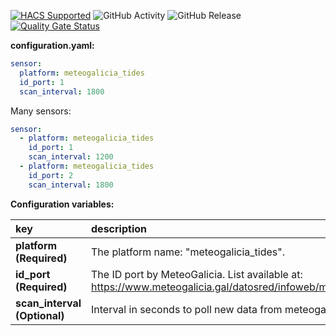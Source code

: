 [![HACS Supported](https://img.shields.io/badge/HACS-Supported-green.svg)](https://github.com/custom-components/hacs)
![GitHub Activity](https://img.shields.io/github/commit-activity/m/danieldiazi/homeassistant-meteogalicia_tides?label=commits)
![GitHub Release](https://img.shields.io/github/v/release/danieldiazi/homeassistant-meteogalicia_tides)
[![Quality Gate Status](https://sonarcloud.io/api/project_badges/measure?project=Danieldiazi_homeassistant-meteogalicia_tides&metric=alert_status)](https://sonarcloud.io/summary/new_code?id=Danieldiazi_homeassistant-meteogalicia_tides)

**configuration.yaml:**

```yaml
sensor:
  platform: meteogalicia_tides
  id_port: 1
  scan_interval: 1800
```

Many sensors:

``` yaml
sensor:
  - platform: meteogalicia_tides
    id_port: 1
    scan_interval: 1200
  - platform: meteogalicia_tides
    id_port: 2
    scan_interval: 1800
```


**Configuration variables:**  
  
key | description  
:--- | :---  
**platform (Required)** | The platform name: "meteogalicia_tides".  
**id_port (Required)** | The ID port by MeteoGalicia.  List available at: https://www.meteogalicia.gal/datosred/infoweb/meteo/docs/rss/RSS_Mareas_gl.pdf
**scan_interval (Optional)** | Interval in seconds to poll new data from meteogalicia webservice.  Recommended.
  
   


